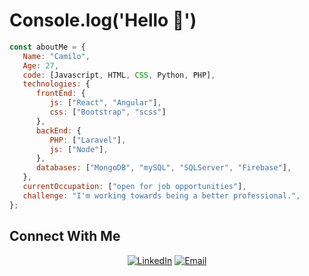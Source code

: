 # Console.log('Hello 👋')

```javascript
const aboutMe = {
   Name: "Camilo",
   Age: 27,
   code: [Javascript, HTML, CSS, Python, PHP],
   technologies: {
      frontEnd: {
         js: ["React", "Angular"],
         css: ["Bootstrap", "scss"]
      },
      backEnd: {
         PHP: ["Laravel"],
         js: ["Node"],
      },
      databases: ["MongoDB", "mySQL", "SQLServer", "Firebase"],
   },
   currentOccupation: ["open for job opportunities"],
   challenge: "I'm working towards being a better professional.",
};
```

## Connect With Me

<p align="center">
<a href="https://www.linkedin.com/in/camilo-pg/" target="_blank"><img alt="LinkedIn" src="https://img.shields.io/badge/LinkedIn-@camilopg-blue?style=flat&logo=linkedin"></a>
<a href="mailto:cpachecogiancaspero@gmail.com"><img alt="Email" src="https://img.shields.io/badge/Email-cpachecogiancaspero@gmail.com-blue?style=flat&logo=gmail"></a>
</p>
